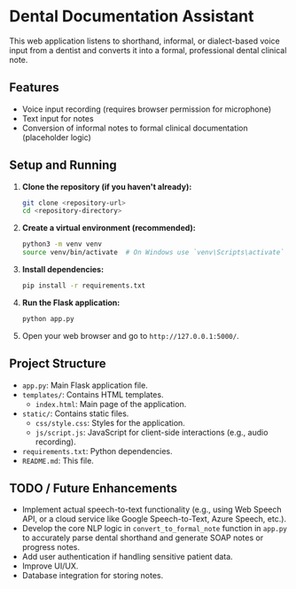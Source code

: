 # Dental Documentation Assistant

This web application listens to shorthand, informal, or dialect-based voice input from a dentist and converts it into a formal, professional dental clinical note.

## Features

-   Voice input recording (requires browser permission for microphone)
-   Text input for notes
-   Conversion of informal notes to formal clinical documentation (placeholder logic)

## Setup and Running

1.  **Clone the repository (if you haven't already):**
    ```bash
    git clone <repository-url>
    cd <repository-directory>
    ```

2.  **Create a virtual environment (recommended):**
    ```bash
    python3 -m venv venv
    source venv/bin/activate  # On Windows use `venv\Scripts\activate`
    ```

3.  **Install dependencies:**
    ```bash
    pip install -r requirements.txt
    ```

4.  **Run the Flask application:**
    ```bash
    python app.py
    ```

5.  Open your web browser and go to `http://127.0.0.1:5000/`.

## Project Structure

-   `app.py`: Main Flask application file.
-   `templates/`: Contains HTML templates.
    -   `index.html`: Main page of the application.
-   `static/`: Contains static files.
    -   `css/style.css`: Styles for the application.
    -   `js/script.js`: JavaScript for client-side interactions (e.g., audio recording).
-   `requirements.txt`: Python dependencies.
-   `README.md`: This file.

## TODO / Future Enhancements

-   Implement actual speech-to-text functionality (e.g., using Web Speech API, or a cloud service like Google Speech-to-Text, Azure Speech, etc.).
-   Develop the core NLP logic in `convert_to_formal_note` function in `app.py` to accurately parse dental shorthand and generate SOAP notes or progress notes.
-   Add user authentication if handling sensitive patient data.
-   Improve UI/UX.
-   Database integration for storing notes.
